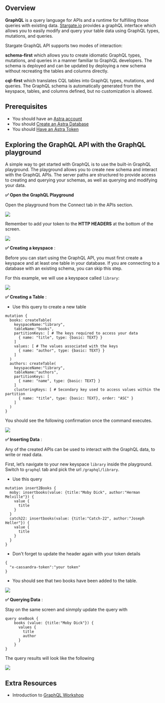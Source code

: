 ## Overview

**GraphQL** is a query language for APIs and a runtime for fulfilling those queries with existing data. [Stargate.io](https://stargate.io/) provides a graphQL interface which allows you to easily modify and query your table data using GraphQL types, mutations, and queries.

Stargate GraphQL API supports two modes of interaction:

**schema-first** which allows you to create idiomatic GraphQL types, mutations, and queries in a manner familiar to GraphQL developers. The schema is deployed and can be updated by deploying a new schema without recreating the tables and columns directly.

**cql-first** which translates CQL tables into GraphQL types, mutations, and queries. The GraphQL schema is automatically generated from the keyspace, tables, and columns defined, but no customization is allowed.


## Prerequisites

- You should have an [Astra account](https://astra.dev/3B7HcYo)
- You should [Create an Astra Database](/docs/pages/astra/create-instance/)
- You should [Have an Astra Token](/docs/pages/astra/create-token/)

## Exploring the GraphQL API with the GraphQL playground

A simple way to get started with GraphQL is to use the built-in GraphQL playground. The playground allows you to create new schema and interact with the GraphQL APIs. The server paths are structured to provide access to creating and querying your schemas, as well as querying and modifying your data. 


**✅ Open the GraphQL Playground**

Open the playground from the Connect tab in the APIs section.

<img src="../../../../img/stargate-api-graphql/connect.png" />

Remember to add your token to the **HTTP HEADERS** at the bottom of the screen.

<img src="../../../../img/stargate-api-graphql/playground1.png" />

**✅ Creating a keyspace** :

Before you can start using the GraphQL API, you must first create a keyspace and at least one table in your database. If you are connecting to a database with an existing schema, you can skip this step.

For this example, we will use a keyspace called `library`:

<img src="../../../../img/stargate-api-graphql/create-keyspace1.png" />

**✅ Creating a Table** :

- Use this query to create a new table
```
mutation {
  books: createTable(
    keyspaceName:"library",
    tableName:"books",
    partitionKeys: [ # The keys required to access your data
      { name: "title", type: {basic: TEXT} }
    ]
    values: [ # The values associated with the keys
      { name: "author", type: {basic: TEXT} }
    ]
  )
  authors: createTable(
    keyspaceName:"library",
    tableName:"authors",
    partitionKeys: [
      { name: "name", type: {basic: TEXT} }
    ]
    clusteringKeys: [ # Secondary key used to access values within the partition
      { name: "title", type: {basic: TEXT}, order: "ASC" }
    ]
  )
}
```

You should see the following confirmation once the command executes.

<img src="../../../../img/stargate-api-graphql/createtables.png" />

**✅ Inserting Data** :

Any of the created APIs can be used to interact with the GraphQL data, to write or read data.

First, let’s navigate to your new keyspace `library` inside the playground. Switch to `graphql` tab and pick the url `/graphql/library`.

- Use this query
```
mutation insert2Books {
  moby: insertbooks(value: {title:"Moby Dick", author:"Herman Melville"}) {
    value {
      title
    }
  }
  catch22: insertbooks(value: {title:"Catch-22", author:"Joseph Heller"}) {
    value {
      title
    }
  }
}
```

- Don't forget to update the header again with your token details
```
{
  "x-cassandra-token":"your token"
}
```
- You should see that two books have been added to the table.

<img src="../../../../img/stargate-api-graphql/insertdata.png" />


**✅ Querying Data** :

Stay on the same screen and sinmply update the query with 
```
query oneBook {
    books (value: {title:"Moby Dick"}) {
      values {
        title
        author
      }
    }
}
```

The query results will look like the following

<img src="../../../../img/stargate-api-graphql/readdata.png" />


## Extra Resources

- Introduction to [GraphQL Workshop](https://github.com/datastaxdevs/workshop-intro-to-graphql)

